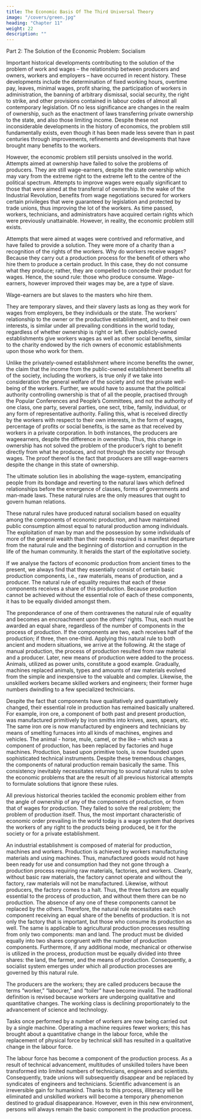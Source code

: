 ```yaml
---
title: The Economic Basis Of The Third Universal Theory
image: "/covers/green.jpg"
heading: "Chapter 11"
weight: 22
description: ""
---
```



Part 2: The Solution of the Economic Problem: Socialism


Important historical developments contributing to the solution of the problem of work and wages – the relationship between producers and owners, workers and employers – have occurred in recent history. These developments include the determination of fixed working hours, overtime pay, leaves, minimal wages, profit sharing, the participation of workers in administration, the banning of arbitrary dismissal, social security, the right to strike, and other provisions contained in labour codes of almost all contemporary legislation. Of no less significance are changes in the realm of ownership, such as the enactment of laws transferring private ownership to the state, and also those limiting income. Despite these not inconsiderable developments in the history of economics, the problem still fundamentally exists, even though it has been made less severe than in past centuries through improvements, refinements and developments that have brought many benefits to the workers.

However, the economic problem still persists unsolved in the
world. Attempts aimed at ownership have failed to solve the
problems of producers. They are still wage-earners, despite the
state ownership which may vary from the extreme right to the
extreme left to the centre of the political spectrum.
Attempts to improve wages were equally significant to those
that were aimed at the transferral of ownership. In the wake of
the Industrial Revolution, benefits from wage negotiations secured for workers certain privileges that were guaranteed by
legislation and protected by trade unions, thus improving the
lot of the workers. As time passed, workers, technicians, and
administrators have acquired certain rights which were previously unattainable. However, in reality, the economic problem
still exists.

Attempts that were aimed at wages were contrived and reformative, and have failed to provide a solution. They were more
of a charity than a recognition of the rights of the workers. Why
do workers receive wages? Because they carry out a production
process for the benefit of others who hire them to produce a
certain product. In this case, they do not consume what they
produce; rather, they are compelled to concede their product
for wages. Hence, the sound rule: those who produce consume.
Wage-earners, however improved their wages may be, are a type
of slave.

Wage-earners are but slaves to the masters who hire them.

They are temporary slaves, and their slavery lasts as long as
they work for wages from employers, be they individuals or the
state. The workers’ relationship to the owner or the productive
establishment, and to their own interests, is similar under all
prevailing conditions in the world today, regardless of whether
ownership is right or left. Even publicly-owned establishments
give workers wages as well as other social benefits, similar to the
charity endowed by the rich owners of economic establishments
upon those who work for them.

Unlike the privately-owned establishment where income benefits the owner, the claim that the income from the public-owned
establishment benefits all of the society, including the workers, is
true only if we take into consideration the general welfare of the society and not the private well-being of the workers. Further, we would have to assume that the political authority controlling ownership is that of all the people, practised through the Popular Conferences and People’s Committees, and not the authority of one class, one party, several parties, one sect, tribe, family, individual, or any form of representative authority. Failing this, what is received directly by the workers with respect to their own interests, in the form of wages, percentage of profits
or social benefits, is the same as that received by workers in a
private corporation. In both instances, the producers are wageearners, despite the difference in ownership. Thus, this change in ownership has not solved the problem of the producer’s right
to benefit directly from what he produces, and not through the
society nor through wages. The proof thereof is the fact that producers are still wage-earners despite the change in this state of ownership.

The ultimate solution lies in abolishing the wage-system,
emancipating people from its bondage and reverting to the natural laws which defined relationships before the emergence of
classes, forms of governments and man-made laws. These natural rules are the only measures that ought to govern human
relations.

These natural rules have produced natural socialism based on
equality among the components of economic production, and
have maintained public consumption almost equal to natural
production among individuals. The exploitation of man by man
and the possession by some individuals of more of the general
wealth than their needs required is a manifest departure from
the natural rule and the beginning of distortion and corruption in the life of the human community. It heralds the start of the exploitative society.

If we analyse the factors of economic production from ancient
times to the present, we always find that they essentially consist of certain basic production components, i.e., raw materials, means of production, and a producer. The natural rule of equality requires that each of these components receives a share of
this production. Because production cannot be achieved without the essential role of each of these components, it has to
be equally divided amongst them. 

The preponderance of one
of them contravenes the natural rule of equality and becomes
an encroachment upon the others’ rights. Thus, each must be
awarded an equal share, regardless of the number of components in the process of production. If the components are two,
each receives half of the production; if three, then one-third.
Applying this natural rule to both ancient and modern situations, we arrive at the following. At the stage of manual production, the process of production resulted from raw material
and a producer. Later, new means of production were added
to the process. Animals, utilized as power units, constitute a
good example. Gradually, machines replaced animals, types and
amounts of raw materials evolved from the simple and inexpensive to the valuable and complex. Likewise, the unskilled workers became skilled workers and engineers; their former huge
numbers dwindling to a few specialized technicians.

Despite the fact that components have qualitatively and quantitatively changed, their essential role in production has remained basically unaltered. For example, iron ore, a component
of both past and present production, was manufactured primitively by iron smiths into knives, axes, spears, etc. The same 
iron ore is now manufactured by engineers and technicians by
means of smelting furnaces into all kinds of machines, engines
and vehicles. The animal - horse, mule, camel, or the like – which
was a component of production, has been replaced by factories
and huge machines. Production, based upon primitive tools, is
now founded upon sophisticated technical instruments. Despite
these tremendous changes, the components of natural production remain basically the same. This consistency inevitably necessitates returning to sound natural rules to solve the economic
problems that are the result of all previous historical attempts to
formulate solutions that ignore these rules.

All previous historical theories tackled the economic problem
either from the angle of ownership of any of the components of
production, or from that of wages for production. They failed to
solve the real problem; the problem of production itself. Thus,
the most important characteristic of economic order prevailing
in the world today is a wage system that deprives the workers
of any right to the products being produced, be it for the society
or for a private establishment.

An industrial establishment is composed of material for production, machines and workers. Production is achieved by workers manufacturing materials and using machines. Thus, manufactured goods would not have been ready for use and consumption had they not gone through a production process requiring raw materials, factories, and workers. Clearly, without
basic raw materials, the factory cannot operate and without the
factory, raw materials will not be manufactured. Likewise, without producers, the factory comes to a halt. Thus, the three factors
are equally essential to the process of production, and without
them there can be no production. The absence of any one of these components cannot be replaced by the others. Therefore,
the natural rule necessitates each component receiving an equal
share of the benefits of production. It is not only the factory that
is important, but those who consume its production as well.
The same is applicable to agricultural production processes
resulting from only two components: man and land. The product must be divided equally into two shares congruent with the
number of production components. Furthermore, if any additional mode, mechanical or otherwise is utilized in the process,
production must be equally divided into three shares: the land,
the farmer, and the means of production. Consequently, a socialist system emerges under which all production processes are
governed by this natural rule.

The producers are the workers; they are called producers because the terms “worker,” “labourer,” and “toiler” have become
invalid. The traditional definition is revised because workers are
undergoing qualitative and quantitative changes. The working
class is declining proportionately to the advancement of science
and technology.

Tasks once performed by a number of workers are now being
carried out by a single machine. Operating a machine requires
fewer workers; this has brought about a quantitative change in
the labour force, while the replacement of physical force by technical skill has resulted in a qualitative change in the labour force.

The labour force has become a component of the production process. As a result of technical advancement, multitudes
of unskilled toilers have been transformed into limited numbers of technicians, engineers and scientists. Consequently, trade unions will subsequently disappear and be replaced by syndicates of engineers and technicians. Scientific advancement is an irreversible gain for humankind. Thanks to this process, illiteracy will be eliminated and unskilled workers will become a temporary phenomenon destined to gradual disappearance. However, even in this new environment, persons will always remain the basic component in the production process.

